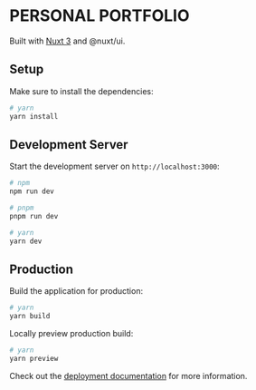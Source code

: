 # PERSONAL PORTFOLIO

Built with [Nuxt 3](https://nuxt.com/docs/getting-started/introduction) and @nuxt/ui.

## Setup

Make sure to install the dependencies:

```bash
# yarn
yarn install
```

## Development Server

Start the development server on `http://localhost:3000`:

```bash
# npm
npm run dev

# pnpm
pnpm run dev

# yarn
yarn dev
```

## Production

Build the application for production:

```bash
# yarn
yarn build
```

Locally preview production build:

```bash
# yarn
yarn preview
```

Check out the [deployment documentation](https://nuxt.com/docs/getting-started/deployment) for more information.
